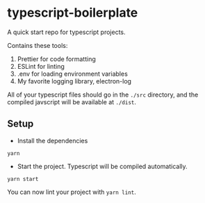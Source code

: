 # typescript-boilerplate

A quick start repo for typescript projects.

Contains these tools:

1. Prettier for code formatting
2. ESLint for linting
3. .env for loading environment variables
4. My favorite logging library, electron-log

All of your typescript files should go in the `./src` directory, and the compiled javscript will be available at `./dist`.

## Setup

-   Install the dependencies

`yarn`

-   Start the project. Typescript will be compiled automatically.

`yarn start`

You can now lint your project with `yarn lint`.
